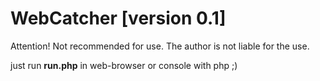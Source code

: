 WebCatcher [version 0.1]
==========
Attention! Not recommended for use.
The author is not liable for the use.

just run **run.php** in web-browser or console with php ;)